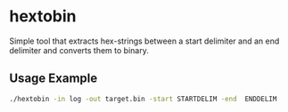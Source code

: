 # hextobin 

Simple tool that extracts hex-strings between a start delimiter and 
an end delimiter and converts them to binary. 

## Usage Example

```sh
./hextobin -in log -out target.bin -start STARTDELIM -end  ENDDELIM
```

